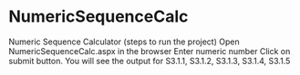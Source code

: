# NumericSequenceCalc
Numeric Sequence Calculator (steps to run the project)
Open NumericSequenceCalc.aspx in the browser
Enter numeric number
Click on submit button.
You will see the output for S3.1.1, S3.1.2, S3.1.3, S3.1.4, S3.1.5
